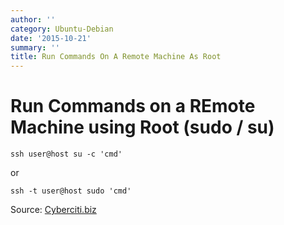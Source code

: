 ```yaml
---
author: ''
category: Ubuntu-Debian
date: '2015-10-21'
summary: ''
title: Run Commands On A Remote Machine As Root
---
```

# Run Commands on a REmote Machine using Root (sudo / su)

`ssh user@host su -c 'cmd'`

or

`ssh -t user@host sudo 'cmd'`

Source: [Cyberciti.biz](http://cyberciti.biz)

